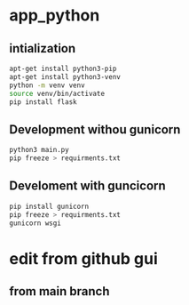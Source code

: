 # app_python

## intialization
```bash
apt-get install python3-pip
apt-get install python3-venv
python -m venv venv
source venv/bin/activate
pip install flask
```

## Development withou gunicorn
```bash
python3 main.py
pip freeze > requirments.txt

```

## Develoment with guncicorn
```bash
pip install gunicorn 
pip freeze > requirments.txt
gunicorn wsgi
```

# edit from github gui

## from main branch